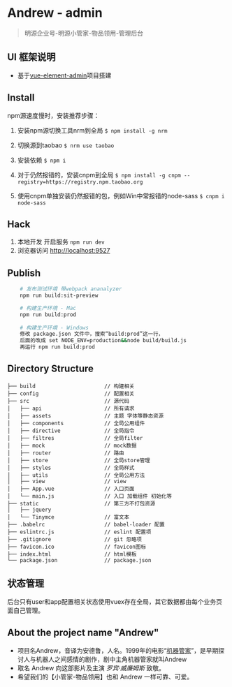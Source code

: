 # Andrew - admin
> 明源企业号-明源小管家-物品领用-管理后台

## UI 框架说明
- 基于[vue-element-admin](https://github.com/PanJiaChen/vue-element-admin)项目搭建

## Install
npm源速度慢时，安装推荐步骤：
1. 安装npm源切换工具nrm到全局
`$ npm install -g nrm`

2. 切换源到taobao
`$ nrm use taobao`

3. 安装依赖
`$ npm i`

4. 对于仍然报错的，安装cnpm到全局
`$ npm install -g cnpm --registry=https://registry.npm.taobao.org`

5. 使用cnpm单独安装仍然报错的包，例如Win中常报错的node-sass
`$ cnpm i node-sass`


## Hack
1. 本地开发 开启服务 `npm run dev`
2. 浏览器访问 [http://localhost:9527](http://localhost:9527)

## Publish
```bash
    # 发布测试环境 带webpack ananalyzer
    npm run build:sit-preview

    # 构建生产环境 - Mac
    npm run build:prod
    
    # 构建生产环境 - Windows
    修改 package.json 文件中，搜索“build:prod”这一行，
    后面的改成 set NODE_ENV=production&&node build/build.js
    再运行 npm run build:prod
```

## Directory Structure
```shell
├── build                      // 构建相关  
├── config                     // 配置相关
├── src                        // 源代码
│   ├── api                    // 所有请求
│   ├── assets                 // 主题 字体等静态资源
│   ├── components             // 全局公用组件
│   ├── directive              // 全局指令
│   ├── filtres                // 全局filter
│   ├── mock                   // mock数据
│   ├── router                 // 路由
│   ├── store                  // 全局store管理
│   ├── styles                 // 全局样式
│   ├── utils                  // 全局公用方法
│   ├── view                   // view
│   ├── App.vue                // 入口页面
│   └── main.js                // 入口 加载组件 初始化等
├── static                     // 第三方不打包资源
│   ├── jquery
│   └── Tinymce                // 富文本
├── .babelrc                   // babel-loader 配置
├── eslintrc.js                // eslint 配置项
├── .gitignore                 // git 忽略项
├── favicon.ico                // favicon图标
├── index.html                 // html模板
└── package.json               // package.json

```
## 状态管理
后台只有user和app配置相关状态使用vuex存在全局，其它数据都由每个业务页面自己管理。


## About the project name "Andrew"
- 项目名Andrew，音译为安德鲁，人名。1999年的电影“[机器管家](https://zh.wikipedia.org/zh/%E6%9C%BA%E5%99%A8%E7%AE%A1%E5%AE%B6)”，是早期探讨人与机器人之间感情的剧作，剧中主角机器管家就叫Andrew
- 取名 Andrew 向这部影片及主演 *罗宾·威廉姆斯* 致敬。
- 希望我们的【小管家-物品领用】也和 Andrew 一样可靠、可爱。
